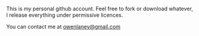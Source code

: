 This is my personal github account. Feel free to fork or download whatever, I release everything under permissive licences.

You can contact me at owenlaney@gmail.com

<!--- [![Top Langs](https://github-readme-stats.vercel.app/api/top-langs/?username=owen-laney)](https://github.com/anuraghazra/github-readme-stats) --->

<!---
owen-laney/owen-laney is a ✨ special ✨ repository because its `README.md` (this file) appears on your GitHub profile.
You can click the Preview link to take a look at your changes.
--->
